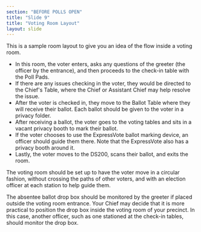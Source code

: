 ```yaml
---
section: "BEFORE POLLS OPEN"
title: "Slide 9"
title: "Voting Room Layout"
layout: slide
---
```


This is a sample room layout to give you an idea of the flow inside a voting room.

- In this room, the voter enters, asks any questions of the greeter (the officer by the entrance), and then proceeds to the check-in table with the Poll Pads.
- If there are any issues checking in the voter, they would be directed to the Chief's Table, where the Chief or Assistant Chief may help resolve the issue.
- After the voter is checked in, they move to the Ballot Table where they will receive their ballot. Each ballot should be given to the voter in a privacy folder.
- After receiving a ballot, the voter goes to the voting tables and sits in a vacant privacy booth to mark their ballot.
- If the voter chooses to use the ExpressVote ballot marking device, an officer should guide them there. Note that the ExpressVote also has a privacy booth around it.
- Lastly, the voter moves to the DS200, scans their ballot, and exits the room.

The voting room should be set up to have the voter move in a circular fashion, without crossing the paths of other voters, and with an election officer at each station to help guide them.

The absentee ballot drop box should be monitored by the greeter if placed outside the voting room entrance. Your Chief may decide that it is more practical to position the drop box inside the voting room of your precinct. In this case, another officer, such as one stationed at the check-in tables, should monitor the drop box.